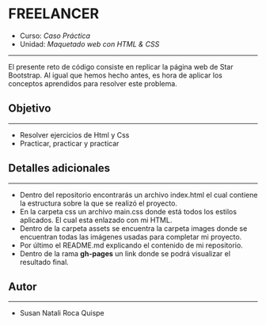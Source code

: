 # FREELANCER

* Curso: *Caso Práctica*
* Unidad: *Maquetado web con HTML & CSS*
---
El presente reto de código consiste en replicar la página web de Star Bootstrap. Al igual que hemos hecho antes, es hora de aplicar los conceptos aprendidos para resolver este problema.


## Objetivo
---
* Resolver ejercicios de Html y Css
* Practicar, practicar y practicar

## Detalles adicionales
***
* Dentro del repositorio encontrarás un archivo index.html el cual contiene la estructura sobre la que se realizó el proyecto.
* En la carpeta css un archivo main.css donde está todos los estilos aplicados. El cual esta enlazado con mi HTML.
* Dentro de la carpeta assets se encuentra la carpeta images donde se encuentran todas las imágenes usadas para completar mi proyecto.
* Por último el README.md explicando el contenido de mi repositorio.
* Dentro de la rama **gh-pages** un link donde se podrá visualizar el resultado final.

## Autor
***
* Susan Natali Roca Quispe
